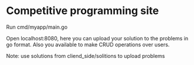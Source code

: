 # Competitive programming site
Run cmd/myapp/main.go

Open localhost:8080, here you can upload your solution to the problems in go format.
Also you available to make CRUD operations over users.

Note: use solutions from cliend_side/solitions to upload problems
